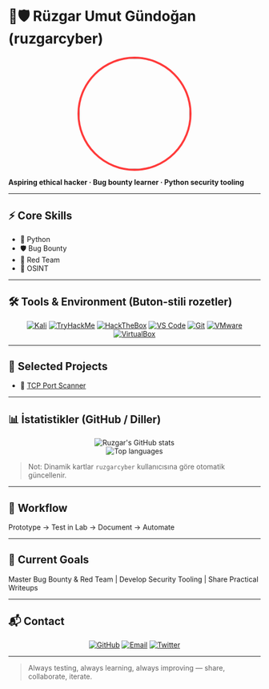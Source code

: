 # 🔴🛡️ Rüzgar Umut Gündoğan (ruzgarcyber)

<p align="center">
<img src="https://media2.giphy.com/media/v1.Y2lkPTc5MGI3NjExYjI0Y3h3cWdkZTVxcDBnbHltZ3g3cmF3NTFkdWZod3J6M2RheThrdCZlcD12MV9pbnRlcm5hbF9naWZfYnlfaWQmY3Q9Zw/fmkYSBlJt3XjNF6p9c/giphy.gif" width="220" style="border-radius:50%; border:4px solid #ff3b3b;" />
</p>

**Aspiring ethical hacker · Bug bounty learner · Python security tooling**  

---

## ⚡ Core Skills
- 🐍 Python  
- 🛡️ Bug Bounty  
- 🔴 Red Team  
- 🔎 OSINT  

---

## 🛠 Tools & Environment (Buton-stili rozetler)
<p align="center">
<a href="https://www.kali.org" title="Kali Linux"><img alt="Kali" src="https://img.shields.io/badge/Kali-Linux-262B33?style=for-the-badge&logo=kali-linux&logoColor=white" /></a>
<a href="https://tryhackme.com/p/ruzgaru.gundogan" title="TryHackMe Profile"><img alt="TryHackMe" src="https://img.shields.io/badge/TryHackMe-ruzgaru.gundogan-0A84FF?style=for-the-badge&logo=tryhackme&logoColor=white" /></a>
<a href="https://app.hackthebox.com/profile/ruzgarcyber" title="Hack The Box Profile"><img alt="HackTheBox" src="https://img.shields.io/badge/HackTheBox-ruzgarcyber-00A86B?style=for-the-badge&logo=hackthebox&logoColor=white" /></a>
<a href="https://code.visualstudio.com" title="VS Code"><img alt="VS Code" src="https://img.shields.io/badge/VS%20Code-Editor-007ACC?style=for-the-badge&logo=visual-studio-code&logoColor=white" /></a>
<a href="https://git-scm.com" title="Git"><img alt="Git" src="https://img.shields.io/badge/Git-Version_Control-F05032?style=for-the-badge&logo=git&logoColor=white" /></a>
<a href="https://www.vmware.com" title="VMware"><img alt="VMware" src="https://img.shields.io/badge/VMware-VM-1B7CF2?style=for-the-badge" /></a>
<a href="https://www.virtualbox.org" title="VirtualBox"><img alt="VirtualBox" src="https://img.shields.io/badge/VirtualBox-VM-2A5DB0?style=for-the-badge&logo=virtualbox&logoColor=white" /></a>
</p>

---

## 📂 Selected Projects
- 🔹 [TCP Port Scanner](https://github.com/ruzgarcyber/tcp-port-scanner)  

---

## 📊 İstatistikler (GitHub / Diller)
<p align="center">
<img src="https://github-readme-stats.vercel.app/api?username=ruzgarcyber&show_icons=true&theme=dark&count_private=true" alt="Ruzgar's GitHub stats" />

<br />

<img src="https://github-readme-stats.vercel.app/api/top-langs/?username=ruzgarcyber&layout=compact&theme=dark" alt="Top languages" />
</p>

> Not: Dinamik kartlar `ruzgarcyber` kullanıcısına göre otomatik güncellenir.

---

## 🔹 Workflow
Prototype → Test in Lab → Document → Automate

---

## 🎯 Current Goals
Master Bug Bounty & Red Team | Develop Security Tooling | Share Practical Writeups

---

## 📬 Contact
<p align="center">
<a href="https://github.com/ruzgarcyber" title="GitHub"><img alt="GitHub" src="https://img.shields.io/badge/GitHub-ruzgarcyber-181717?style=for-the-badge&logo=github&logoColor=white" /></a>
<a href="mailto:ruzgaru.gundogan00@gmail.com" title="Email"><img alt="Email" src="https://img.shields.io/badge/Email-ruzgaru.gundogan00@gmail.com-D14836?style=for-the-badge&logo=gmail&logoColor=white" /></a>
<a href="https://twitter.com/ruzgarumut_12" title="Twitter"><img alt="Twitter" src="https://img.shields.io/badge/Twitter-@ruzgarumut_12-1DA1F2?style=for-the-badge&logo=twitter&logoColor=white" /></a>
</p>


---

> Always testing, always learning, always improving — share, collaborate, iterate.
